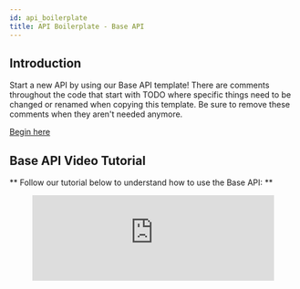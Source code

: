 ```yaml
---
id: api_boilerplate
title: API Boilerplate - Base API
---
```

## Introduction

Start a new API by using our Base API template!
There are comments throughout the code that start with TODO where specific things need to be changed or renamed when copying this template.
Be sure to remove these comments when they aren't needed anymore.

[Begin here](https://github.com/LBHackney-IT/lbh-base-api)

## Base API Video Tutorial

** Follow our tutorial below to understand how to use the Base API: **

<figure class="video-container">
  <iframe width="100%" src="https://www.youtube.com/embed/WggC6Rtz1CE" title="YouTube video player" frameborder="0" allow="accelerometer; autoplay; clipboard-write; encrypted-media; gyroscope; picture-in-picture" allowfullscreen></iframe>
</figure>